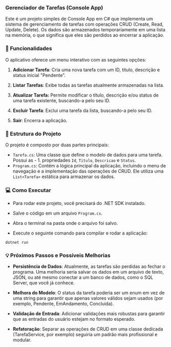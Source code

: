 ### Gerenciador de Tarefas (Console App)
Este é um projeto simples de Console App em C# que implementa um sistema de gerenciamento de tarefas com operações CRUD (Create, Read, Update, Delete). Os dados são armazenados temporariamente em uma lista na memória, o que significa que eles são perdidos ao encerrar a aplicação.

### 🚀 Funcionalidades
O aplicativo oferece um menu interativo com as seguintes opções:

1. **Adicionar Tarefa**: Cria uma nova tarefa com um ID, título, descrição e status inicial "Pendente".

2. **Listar Tarefas**: Exibe todas as tarefas atualmente armazenadas na lista.

3. **Atualizar Tarefa:** Permite modificar o título, descrição e/ou status de uma tarefa existente, buscando-a pelo seu ID.

4. **Excluir Tarefa**: Exclui uma tarefa da lista, buscando-a pelo seu ID.

5. **Sair**: Encerra a aplicação.

### 📂 Estrutura do Projeto
O projeto é composto por duas partes principais:
- `Tarefa.cs`: Uma classe que define o modelo de dados para uma tarefa. Possui as - 1. propriedades `Id`, `Titulo`, `Descricao` e `Status`.
-  `Program.cs`: Contém a lógica principal da aplicação, incluindo o menu de navegação e a implementação das operações de CRUD. Ele utiliza uma `List<Tarefa>` estática para armazenar os dados.

### 💻 Como Executar
- Para rodar este projeto, você precisará do .NET SDK instalado.

- Salve o código em um arquivo `Program.cs`.

- Abra o terminal na pasta onde o arquivo foi salvo.

- Execute o seguinte comando para compilar e rodar a aplicação:

```CSharp
dotnet run
```

### 💡 Próximos Passos e Possíveis Melhorias
- **Persistência de Dados**: Atualmente, as tarefas são perdidas ao fechar o programa. Uma melhoria seria salvar os dados em um arquivo de texto, JSON, ou até mesmo conectar a um banco de dados, como o SQL Server, que você já conhece.

- **Melhora do Modelo**: O status da tarefa poderia ser um enum em vez de uma string para garantir que apenas valores válidos sejam usados (por exemplo, Pendente, EmAndamento, Concluida).

- **Validação de Entrada**: Adicionar validações mais robustas para garantir que as entradas do usuário estejam no formato esperado.

- **Refatoração**: Separar as operações de CRUD em uma classe dedicada (TarefaService, por exemplo) seguiria um padrão mais profissional e modular.

